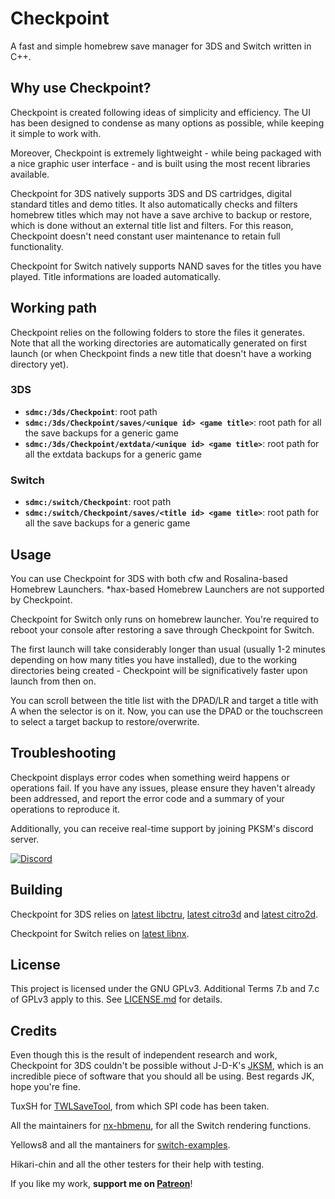 # Checkpoint

A fast and simple homebrew save manager for 3DS and Switch written in C++.

## Why use Checkpoint?

Checkpoint is created following ideas of simplicity and efficiency. The UI has been designed to condense as many options as possible, while keeping it simple to work with.

Moreover, Checkpoint is extremely lightweight - while being packaged with a nice graphic user interface - and is built using the most recent libraries available.

Checkpoint for 3DS natively supports 3DS and DS cartridges, digital standard titles and demo titles. It also automatically checks and filters homebrew titles which may not have a save archive to backup or restore, which is done without an external title list and filters. For this reason, Checkpoint doesn't need constant user maintenance to retain full functionality.

Checkpoint for Switch natively supports NAND saves for the titles you have played. Title informations are loaded automatically.

## Working path

Checkpoint relies on the following folders to store the files it generates. Note that all the working directories are automatically generated on first launch (or when Checkpoint finds a new title that doesn't have a working directory yet).

### 3DS

* **`sdmc:/3ds/Checkpoint`**: root path
* **`sdmc:/3ds/Checkpoint/saves/<unique id> <game title>`**: root path for all the save backups for a generic game
* **`sdmc:/3ds/Checkpoint/extdata/<unique id> <game title>`**: root path for all the extdata backups for a generic game

### Switch

* **`sdmc:/switch/Checkpoint`**: root path
* **`sdmc:/switch/Checkpoint/saves/<title id> <game title>`**: root path for all the save backups for a generic game

## Usage

You can use Checkpoint for 3DS with both cfw and Rosalina-based Homebrew Launchers. *hax-based Homebrew Launchers are not supported by Checkpoint. 

Checkpoint for Switch only runs on homebrew launcher. You're required to reboot your console after restoring a save through Checkpoint for Switch.

The first launch will take considerably longer than usual (usually 1-2 minutes depending on how many titles you have installed), due to the working directories being created - Checkpoint will be significatively faster upon launch from then on.

You can scroll between the title list with the DPAD/LR and target a title with A when the selector is on it. Now, you can use the DPAD or the touchscreen to select a target backup to restore/overwrite.

## Troubleshooting

Checkpoint displays error codes when something weird happens or operations fail. If you have any issues, please ensure they haven't already been addressed, and report the error code and a summary of your operations to reproduce it.

Additionally, you can receive real-time support by joining PKSM's discord server.

[![Discord](https://discordapp.com/api/guilds/278222834633801728/widget.png?style=banner3&time-)](https://discord.gg/bGKEyfY)

## Building

Checkpoint for 3DS relies on [latest libctru](https://github.com/smealum/ctrulib), [latest citro3d](https://github.com/fincs/citro3d) and [latest citro2d](https://github.com/devkitPro/citro2d).

Checkpoint for Switch relies on [latest libnx](https://github.com/switchbrew/libnx).

## License

This project is licensed under the GNU GPLv3. Additional Terms 7.b and 7.c of GPLv3 apply to this. See [LICENSE.md](https://github.com/BernardoGiordano/Checkpoint/blob/master/LICENSE) for details.

## Credits

Even though this is the result of independent research and work, Checkpoint for 3DS couldn't be possible without J-D-K's [JKSM](https://gbatemp.net/threads/release-jks-savemanager-homebrew-cia-save-manager.413143/), which is an incredible piece of software that you should all be using. Best regards JK, hope you're fine.

TuxSH for [TWLSaveTool](https://github.com/TuxSH/TWLSaveTool), from which SPI code has been taken.

All the maintainers for [nx-hbmenu](https://github.com/switchbrew/nx-hbmenu), for all the Switch rendering functions.

Yellows8 and all the mantainers for [switch-examples](https://github.com/switchbrew/switch-examples).

Hikari-chin and all the other testers for their help with testing.

If you like my work, **support me on [Patreon](https://www.patreon.com/bernardogiordano)**!

